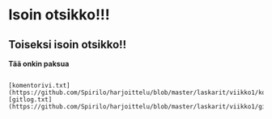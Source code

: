 # Isoin otsikko!!!
## Toiseksi isoin otsikko!!

**Tää onkin paksua**
~~~tän ei olis pitänyt olla täällä~~

[komentorivi.txt] (https://github.com/Spirilo/harjoittelu/blob/master/laskarit/viikko1/komentorivi.txt)
[gitlog.txt] (https://github.com/Spirilo/harjoittelu/blob/master/laskarit/viikko1/gitlog.txt)
